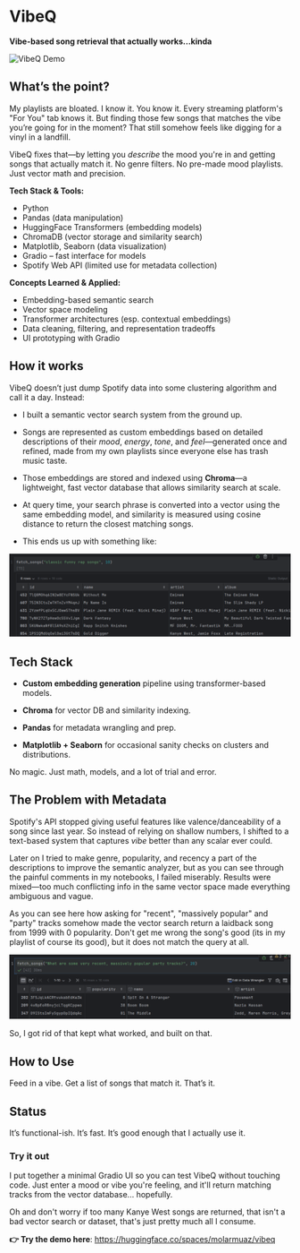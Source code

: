 # VibeQ

**Vibe-based song retrieval that actually works...kinda**

![VibeQ Demo](assets/demo.gif)

## What’s the point?

My playlists are bloated. I know it. You know it. Every streaming platform's "For You" tab knows it. But finding those few songs that matches the vibe you’re going for in the moment? That still somehow feels like digging for a vinyl in a landfill.

VibeQ fixes that—by letting you _describe_ the mood you're in and getting songs that actually match it. No genre filters. No pre-made mood playlists. Just vector math and precision.

**Tech Stack & Tools:**
- Python
- Pandas (data manipulation)
- HuggingFace Transformers (embedding models)
- ChromaDB (vector storage and similarity search)
- Matplotlib, Seaborn (data visualization)
- Gradio – fast interface for models
- Spotify Web API (limited use for metadata collection)

**Concepts Learned & Applied:**
- Embedding-based semantic search
- Vector space modeling
- Transformer architectures (esp. contextual embeddings)
- Data cleaning, filtering, and representation tradeoffs
- UI prototyping with Gradio

## How it works

VibeQ doesn’t just dump Spotify data into some clustering algorithm and call it a day. Instead:

- I built a semantic vector search system from the ground up.
    
- Songs are represented as custom embeddings based on detailed descriptions of their _mood_, _energy_, _tone_, and _feel_—generated once and refined, made from my own playlists since everyone else has trash music taste.
    
- Those embeddings are stored and indexed using **Chroma**—a lightweight, fast vector database that allows similarity search at scale.
    
- At query time, your search phrase is converted into a vector using the same embedding model, and similarity is measured using cosine distance to return the closest matching songs.

- This ends us up with something like:

![Great Success](assets/great_success.png)


## Tech Stack

- **Custom embedding generation** pipeline using transformer-based models.
    
- **Chroma** for vector DB and similarity indexing.
    
- **Pandas** for metadata wrangling and prep.
    
- **Matplotlib + Seaborn** for occasional sanity checks on clusters and distributions.
    

No magic. Just math, models, and a lot of trial and error.

## The Problem with Metadata

Spotify's API stopped giving useful features like valence/danceability of a song since last year. So instead of relying on shallow numbers, I shifted to a text-based system that captures _vibe_ better than any scalar ever could.

Later on I tried to make genre, popularity, and recency a part of the descriptions to improve the semantic analyzer, but as you can see through the painful comments in my notebooks, I failed miserably. Results were mixed—too much conflicting info in the same vector space made everything ambiguous and vague.

As you can see here how asking for "recent", "massively popular" and "party" tracks somehow made the vector search return a laidback song from 1999 with 0 popularity. Don't get me wrong the song's good (its in my playlist of course its good), but it does not match the query at all.

![what even?](assets/descriptions_fail.png)

So, I got rid of that kept what worked, and built on that.
## How to Use

Feed in a vibe. Get a list of songs that match it. That’s it.

## Status

It’s functional-ish. It’s fast. It’s good enough that I actually use it.

### Try it out
I put together a minimal Gradio UI so you can test VibeQ without touching code. Just enter a mood or vibe you're feeling, and it'll return matching tracks from the vector database... hopefully.

Oh and don't worry if too many Kanye West songs are returned, that isn't a bad vector search or dataset, that's just pretty much all I consume.

**👉 Try the demo here**: https://huggingface.co/spaces/molarmuaz/vibeq 
